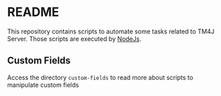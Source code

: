 # README #

This repository contains scripts to automate some tasks related to TM4J Server. Those scripts are executed by 
[NodeJs](https://nodejs.org/). 

## Custom Fields ##

Access the directory `custom-fields` to read more about scripts to manipulate custom fields

